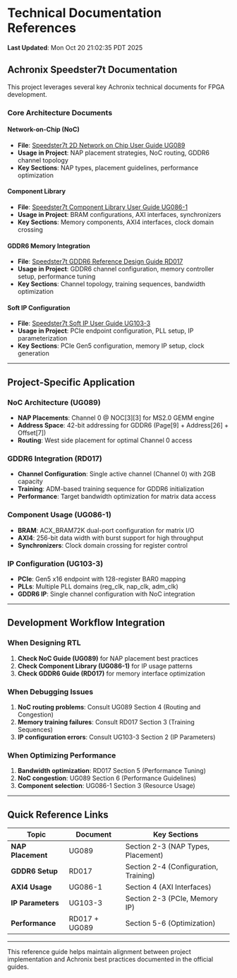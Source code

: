 # Technical Documentation References

**Last Updated**: Mon Oct 20 21:02:35 PDT 2025

## Achronix Speedster7t Documentation

This project leverages several key Achronix technical documents for FPGA development.

### **Core Architecture Documents**

#### **Network-on-Chip (NoC)**
- **File**: [Speedster7t 2D Network on Chip User Guide UG089](../doc/2D_Network_on_Chip/Speedster7t_2D_Network_on_Chip_User_Guide_UG089.html)
- **Usage in Project**: NAP placement strategies, NoC routing, GDDR6 channel topology
- **Key Sections**: NAP types, placement guidelines, performance optimization

#### **Component Library**
- **File**: [Speedster7t Component Library User Guide UG086-1](../doc/Component_Library/Speedster7t_Component_Library_User_Guide_UG086-1.html)
- **Usage in Project**: BRAM configurations, AXI interfaces, synchronizers
- **Key Sections**: Memory components, AXI4 interfaces, clock domain crossing

#### **GDDR6 Memory Integration**
- **File**: [Speedster7t GDDR6 Reference Design Guide RD017](../doc/GDDR6_Reference_Design/Speedster7t_GDDR6_Reference_Design_Guide_RD017.html)
- **Usage in Project**: GDDR6 channel configuration, memory controller setup, performance tuning
- **Key Sections**: Channel topology, training sequences, bandwidth optimization

#### **Soft IP Configuration**
- **File**: [Speedster7t Soft IP User Guide UG103-3](../doc/Soft_IP/Speedster7t_Soft_IP_User_Guide_UG103_3.html)  
- **Usage in Project**: PCIe endpoint configuration, PLL setup, IP parameterization
- **Key Sections**: PCIe Gen5 configuration, memory IP setup, clock generation

---

## Project-Specific Application

### **NoC Architecture (UG089)**
- **NAP Placements**: Channel 0 @ NOC[3][3] for MS2.0 GEMM engine
- **Address Space**: 42-bit addressing for GDDR6 (Page[9] + Address[26] + Offset[7])
- **Routing**: West side placement for optimal Channel 0 access

### **GDDR6 Integration (RD017)**  
- **Channel Configuration**: Single active channel (Channel 0) with 2GB capacity
- **Training**: ADM-based training sequence for GDDR6 initialization
- **Performance**: Target bandwidth optimization for matrix data access

### **Component Usage (UG086-1)**
- **BRAM**: ACX_BRAM72K dual-port configuration for matrix I/O
- **AXI4**: 256-bit data width with burst support for high throughput
- **Synchronizers**: Clock domain crossing for register control

### **IP Configuration (UG103-3)**
- **PCIe**: Gen5 x16 endpoint with 128-register BAR0 mapping
- **PLLs**: Multiple PLL domains (reg_clk, nap_clk, adm_clk)
- **GDDR6 IP**: Single channel configuration with NoC integration

---

## Development Workflow Integration

### **When Designing RTL**
1. **Check NoC Guide (UG089)** for NAP placement best practices
2. **Check Component Library (UG086-1)** for IP usage patterns  
3. **Check GDDR6 Guide (RD017)** for memory interface optimization

### **When Debugging Issues**
1. **NoC routing problems**: Consult UG089 Section 4 (Routing and Congestion)
2. **Memory training failures**: Consult RD017 Section 3 (Training Sequences)
3. **IP configuration errors**: Consult UG103-3 Section 2 (IP Parameters)

### **When Optimizing Performance**
1. **Bandwidth optimization**: RD017 Section 5 (Performance Tuning)
2. **NoC congestion**: UG089 Section 6 (Performance Guidelines)
3. **Component selection**: UG086-1 Section 3 (Resource Usage)

---

## Quick Reference Links

| Topic | Document | Key Sections |
|-------|----------|--------------|
| **NAP Placement** | UG089 | Section 2-3 (NAP Types, Placement) |
| **GDDR6 Setup** | RD017 | Section 2-4 (Configuration, Training) |
| **AXI4 Usage** | UG086-1 | Section 4 (AXI Interfaces) |
| **IP Parameters** | UG103-3 | Section 2-3 (PCIe, Memory IP) |
| **Performance** | RD017 + UG089 | Section 5-6 (Optimization) |

---

This reference guide helps maintain alignment between project implementation and Achronix best practices documented in the official guides.
